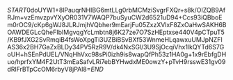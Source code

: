 $START$0doUYW1+8lPauqrNHIBG6mtLLg0rbMCMziSvgrFXQr+s8k/OIZQB9AfRJm+vzEmvzpvYXyOR031V7WAQP7buSyuCW2d6521uD94+Ccs93iQBboEm0rOC9/cKp6gWJ8JLRJmjhVQbher9mEarjFu05ZxzXVlxF8ZxOaHwSAKH6BOAWDEGLcQheFIbIMgvqgYcLmbtn8j6K27ze7O7SzHEptxse440V4pCTpuT5/KB9fJXG2SvRmqiB4fsWoXpgTi3UZBiBSvBXf53WnmeHLqawxuUMJpNZFIAS36x2BH7GaZxBLDy34PV5RzR9V/dk4NxSGl/3U9SjOcqiVhx1lkQYTd6S7GoUH+hSEnPdUEL/VNqHhVxc98sPi0izh9is8wapQfPh53z1HA0g+1x9rEbfgDHuo/hprfxYM4F2UtT3mEaSafvLRi7ebBYHwdxME0owzY+pTvH9rsswE31gv09dRlFrBTpCcOM6rbyV8jPAl8=$END$